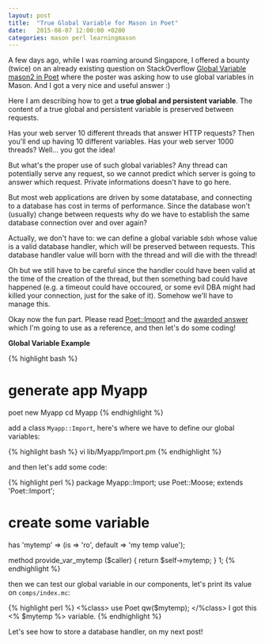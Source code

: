 ```yaml
---
layout: post
title:  "True Global Variable for Mason in Poet"
date:   2015-08-07 12:00:00 +0200
categories: mason perl learningmason
---
```

A few days ago, while I was roaming around Singapore, I offered a bounty (twice)
on an already existing question on StackOverflow [Global Variable mason2 in Poet](http://stackoverflow.com/questions/28281187/global-variable-mason2-in-poet)
 where the poster was asking how to use global variables in Mason. And I got a very nice and useful answer :)

Here I am describing how to get a **true global and persistent variable**.
The content of a true global and persistent variable is preserved between requests.

Has your web server 10 different threads that answer HTTP requests?
Then you'll end up having 10 different variables.
Has your web server 1000 threads? Well... you got the idea!

But what's the proper use of such global variables? Any thread can potentially serve any request,
so we cannot predict which server is going to answer which request.
Private informations doesn't have to go here.

But most web applications are driven by some datatabase, and connecting to a database has cost in terms of performance.
Since the database won't (usually) change between requests why do we have to establish the same database connection over and over again?

Actually, we don't have to: we can define a global variable `$dbh` whose value is a valid
database handler, which will be preserved between requests. This database handler value
will born with the thread and will die with the thread!

Oh but we still have to be careful since the handler could have been valid at the time
of the creation of the thread, but then something bad could have happened (e.g. a timeout could have occoured,
or some evil DBA might had killed your connection, just for the sake of it). Somehow we'll have to manage this.

Okay now the fun part. Please read [Poet::Import](https://metacpan.org/pod/Poet::Import)
and the [awarded answer](http://stackoverflow.com/a/31159329/833073) which I'm going to use as a reference,
and then let's do some coding!

**Global Variable Example**

{% highlight bash %}
# generate app Myapp
poet new Myapp
cd Myapp
{% endhighlight %}

add a class `Myapp::Import`, here's where we have to define our global variables:

{% highlight bash %}
vi lib/Myapp/Import.pm
{% endhighlight %}

and then let's add some code:

{% highlight perl %}
package Myapp::Import;
use Poet::Moose;
extends 'Poet::Import';

# create some variable
has 'mytemp' => (is => 'ro', default => 'my temp value');

method provide_var_mytemp ($caller) {
    return $self->mytemp;
}
1;
{% endhighlight %}

then we can test our global variable in our components, let's print its value on `comps/index.mc`:

{% highlight perl %}
<%class>
use Poet qw($mytemp);
</%class>
I got this <% $mytemp %> variable.
{% endhighlight %}

Let's see how to store a database handler, on my next post!
